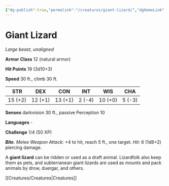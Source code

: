 ```yaml
---
{"dg-publish":true,"permalink":"/creatures/giant-lizard/","dgHomeLink":false,"dgPassFrontmatter":true}
---
```



# Giant Lizard

*Large beast, unaligned*

**Armor Class** 12 (natural armor)

**Hit Points** 19 (3d10+3)

**Speed** 30 ft., climb 30 ft.

| STR     | DEX     | CON     | INT    | WIS     | CHA    |
|---------|---------|---------|--------|---------|--------|
| 15 (+2) | 12 (+1) | 13 (+1) | 2 (-4) | 10 (+0) | 5 (-3) |

**Senses** darkvision 30 ft., passive Perception 10

**Languages** -

**Challenge** 1/4 (50 XP)


***Bite***. *Melee Weapon Attack:* +4 to hit, reach 5 ft., one target. *Hit:* 6 (1d8+2) piercing damage.

A **giant lizard** can be ridden or used as a draft animal. Lizardfolk also keep them as pets, and subterranean giant lizards are used as mounts and pack animals by drow, duergar, and others.


[[Creatures/Creatures|Creatures]]